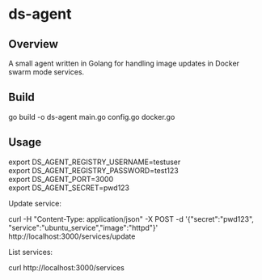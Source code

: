 # ds-agent

Overview
---
A small agent written in Golang for handling image updates in Docker swarm mode services.

Build
---

go build -o ds-agent main.go config.go docker.go

Usage
---

export DS_AGENT_REGISTRY_USERNAME=testuser  
export DS_AGENT_REGISTRY_PASSWORD=test123   
export DS_AGENT_PORT=3000  
export DS_AGENT_SECRET=pwd123

Update service:

curl -H "Content-Type: application/json" -X POST -d '{"secret":"pwd123", "service":"ubuntu_service","image":"httpd"}' http://localhost:3000/services/update

List services:

curl http://localhost:3000/services
